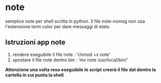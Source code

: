 # note
semplice note per shell scritta in python.
Il file note-nomsg non usa l'estensione term color per dare messaggi di stato.

## Istruzioni app note
1. rendere eseguibile il file note : 'chmod +x note'
2. spostare il file note dentro bin : 'mv note /usr/local/bin/'

**Attenzione una volta reso eseguibile lo script creerà il file dat dentro la cartella in cui punta la shell**
